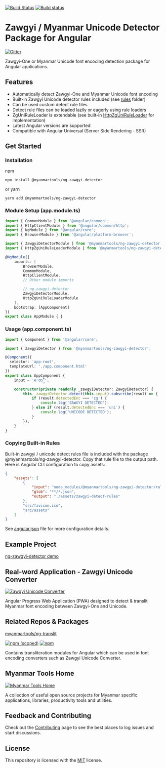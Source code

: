 [![Build Status](https://dev.azure.com/myanmartools/ng-zawgyi-detector/_apis/build/status/myanmartools.ng-zawgyi-detector?branchName=master)](https://dev.azure.com/myanmartools/ng-zawgyi-detector/_build/latest?definitionId=2&branchName=master)
[![Build status](https://ci.appveyor.com/api/projects/status/t085y7bwcjgvtl2e?svg=true)](https://ci.appveyor.com/project/admindagonmetriccom/ng-zawgyi-detector)

# Zawgyi / Myanmar Unicode Detector Package for Angular

[![Gitter](https://badges.gitter.im/myanmartools/community.svg)](https://gitter.im/myanmartools/community?utm_source=badge&utm_medium=badge&utm_campaign=pr-badge)

Zawgyi-One or Myanmar Unicode font encoding detection package for Angular applications.

## Features

* Automatically detect Zawgyi-One and Myanmar Unicode font encoding
* Built-in Zawgyi Unicode detector rules included (see [rules](https://github.com/myanmartools/ng-zawgyi-detector/tree/master/modules/ng-zawgyi-detector/rules) folder)
* Can be used custom detect rule files
* Detect rule files can be loaded lazily or eagerly using rule loaders
* ZgUniRuleLoader is extendable (see built-in [HttpZgUniRuleLoader](https://github.com/myanmartools/ng-zawgyi-detector/blob/master/modules/ng-zawgyi-detector/http-loader/src/http-zg-uni-rule-loader.ts) for implementation)
* Latest Angular versions are supported
* Compatible with Angular Universal (Server Side Rendering - SSR)

## Get Started

### Installation

npm

```shell
npm install @myanmartools/ng-zawgyi-detector
```

or yarn

```shell
yarn add @myanmartools/ng-zawgyi-detector
```

### Module Setup (app.module.ts)

```typescript
import { CommonModule } from '@angular/common';
import { HttpClientModule } from '@angular/common/http';
import { NgModule } from '@angular/core';
import { BrowserModule } from '@angular/platform-browser';

import { ZawgyiDetectorModule } from '@myanmartools/ng-zawgyi-detector';
import { HttpZgUniRuleLoaderModule } from '@myanmartools/ng-zawgyi-detector/http-loader';

@NgModule({
    imports: [
        BrowserModule,
        CommonModule,
        HttpClientModule,
        // Other module imports

        // ng-zawgyi-detector
        ZawgyiDetectorModule,
        HttpZgUniRuleLoaderModule
    ],
    bootstrap: [AppComponent]
})
export class AppModule { }
```

### Usage (app.component.ts)

```typescript
import { Component } from '@angular/core';

import { ZawgyiDetector } from '@myanmartools/ng-zawgyi-detector';

@Component({
  selector: 'app-root',
  templateUrl: './app.component.html'
})
export class AppComponent {
    input = 'ေဇာ္ဂ်ီ';

    constructor(private readonly _zawgyiDetector: ZawgyiDetector) {
        this._zawgyiDetector.detect(this.input).subscribe(result => {
            if (result.detectedEnc === 'zg') {
                console.log('ZAWGYI DETECTED');
            } else if (result.detectedEnc === 'uni') {
                console.log('UNICODE DETECTED');
            }
        });
    }
}
```

### Copying Built-in Rules

Built-in zawgyi / unicode detect rules file is included with the package @myanmartools/ng-zawgyi-detector. Copy that rule file to the output path. Here is Angular CLI configuration to copy assets:

```json
{
    "assets": [
        {
            "input": "node_modules/@myanmartools/ng-zawgyi-detector/rules/",
            "glob": "**/*.json",
            "output": "./assets/zawgyi-detect-rules"
        },
        "src/favicon.ico",
        "src/assets"
    ]
}
```

See [angular.json](https://github.com/myanmartools/ng-zawgyi-detector/blob/master/angular.json) file for more configuration details.

## Example Project

[ng-zawgyi-detector demo](https://github.com/myanmartools/ng-zawgyi-detector/tree/master/samples/ng-zawgyi-detector-demo)

## Real-word Application - Zawgyi Unicode Converter

[![Zawgyi Unicode Converter](https://zawgyi-unicode-converter.myanmartools.org/assets/images/appicons/v1/ios/ios-appicon-180x180.png)](https://zawgyi-unicode-converter.myanmartools.org)

Angular Progress Web Application (PWA) designed to detect & translit Myanmar font encoding between Zawgyi-One and Unicode.

## Related Repos & Packages

[myanmartools/ng-translit](https://github.com/myanmartools/ng-translit)

[![npm (scoped)](https://img.shields.io/npm/v/@myanmartools/ng-translit.svg)](https://www.npmjs.com/package/@myanmartools/ng-translit)
[![npm](https://img.shields.io/npm/dm/@myanmartools/ng-translit.svg)](https://www.npmjs.com/package/@myanmartools/ng-translit)

Contains transliteration modules for Angular which can be used in font encoding converters such as Zawgyi Unicode Converter.

## Myanmar Tools Home

[![Myanmar Tools Home](https://myanmartools.org/assets/images/appicons/v1/ios/ios-appicon-180x180.png)](https://myanmartools.org)

A collection of useful open source projects for Myanmar specific applications, libraries, productivity tools and utilities.

## Feedback and Contributing

Check out the [Contributing](https://github.com/myanmartools/ng-zawgyi-detector/blob/master/CONTRIBUTING.md) page to see the best places to log issues and start discussions.

## License

This repository is licensed with the [MIT](https://github.com/myanmartools/ng-zawgyi-detector/blob/master/LICENSE) license.